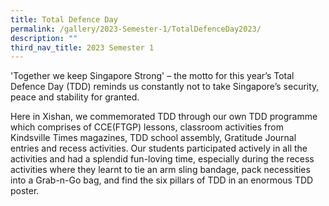 ```yaml
---
title: Total Defence Day
permalink: /gallery/2023-Semester-1/TotalDefenceDay2023/
description: ""
third_nav_title: 2023 Semester 1
---
```


'Together we keep Singapore Strong' – the motto for this year’s Total Defence Day (TDD) reminds us constantly not to take Singapore’s security, peace and stability for granted.

Here in Xishan, we commemorated TDD through our own TDD programme which comprises of CCE(FTGP) lessons, classroom activities from Kindsville Times magazines, TDD school assembly, Gratitude Journal entries and recess activities. Our students participated actively in all the activities and had a splendid fun-loving time, especially during the recess activities where they learnt to tie an arm sling bandage, pack necessities into a Grab-n-Go bag, and find the six pillars of TDD in an enormous TDD poster.

